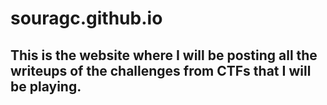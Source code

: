 # souragc.github.io

## This is the website where I will be posting all the writeups of the challenges from CTFs that I will be playing.
